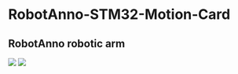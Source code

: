 # RobotAnno-STM32-Motion-Card
## RobotAnno robotic arm
![](https://github.com/qweasdzcx123/RobotAnno-STM32-Motion-Card/blob/master/Picture/QQ%E6%88%AA%E5%9B%BE20190725191612.png)
![](https://github.com/qweasdzcx123/RobotAnno-STM32-Motion-Card/blob/master/Picture/QQ%E6%88%AA%E5%9B%BE20190725191630.png)
